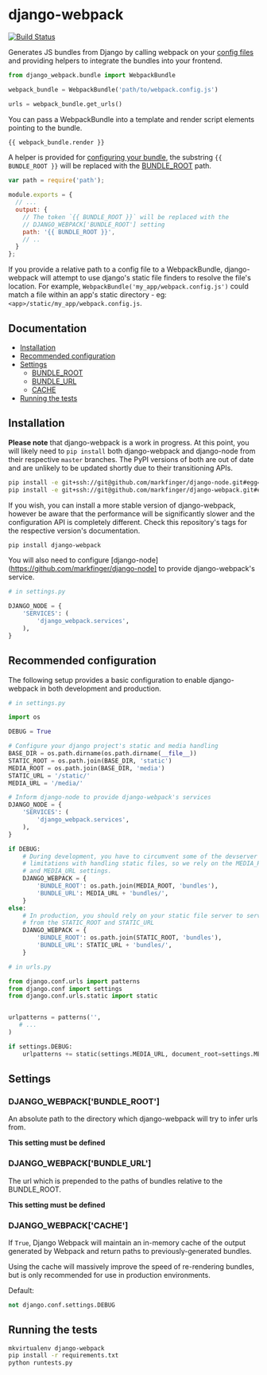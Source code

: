 django-webpack
==============

[![Build Status](https://travis-ci.org/markfinger/django-webpack.svg?branch=master)](https://travis-ci.org/markfinger/django-webpack)

Generates JS bundles from Django by calling webpack on your [config files](webpack.github.io/docs/configuration.html) and providing helpers to integrate the bundles into your frontend.

```python
from django_webpack.bundle import WebpackBundle

webpack_bundle = WebpackBundle('path/to/webpack.config.js')

urls = webpack_bundle.get_urls()
```

You can pass a WebpackBundle into a template and render script elements pointing to the bundle.
```html
{{ webpack_bundle.render }}
```

A helper is provided for [configuring your bundle](webpack.github.io/docs/configuration.html), the substring `{{ BUNDLE_ROOT }}` will be replaced with the [BUNDLE_ROOT](#django_webpackbundle_root) path.

```javascript
var path = require('path');

module.exports = {
  // ...
  output: {
    // The token `{{ BUNDLE_ROOT }}` will be replaced with the
    // DJANGO_WEBPACK['BUNDLE_ROOT'] setting
    path: '{{ BUNDLE_ROOT }}',
    // ..
  }
};
```

If you provide a relative path to a config file to a WebpackBundle, django-webpack will attempt to use django's static file finders to resolve the file's location. For example, `WebpackBundle('my_app/webpack.config.js')` could match a file within an app's static directory - eg: `<app>/static/my_app/webpack.config.js`.

Documentation
-------------

- [Installation](#installation)
- [Recommended configuration](#recommended-configuration)
- [Settings](#settings)
  - [BUNDLE_ROOT](#django_webpackbundle_root)
  - [BUNDLE_URL](#django_webpackbundle_url)
  - [CACHE](#django_webpackcache)
- [Running the tests](#running-the-tests)


Installation
------------

**Please note** that django-webpack is a work in progress. At this point, you will likely need to `pip install` both django-webpack and django-node from their respective `master` branches. The PyPI versions of both are out of date and are unlikely to be updated shortly due to their transitioning APIs.

```bash
pip install -e git+ssh://git@github.com/markfinger/django-node.git#egg=django-node
pip install -e git+ssh://git@github.com/markfinger/django-webpack.git#egg=django-webpack
```

If you wish, you can install a more stable version of django-webpack, however be aware that the performance will be significantly slower and the configuration API is completely different. Check this repository's tags for the respective version's documentation.

```bash
pip install django-webpack
```

You will also need to configure [django-node](https://github.com/markfinger/django-node] to provide django-webpack's service.

```python
# in settings.py

DJANGO_NODE = {
    'SERVICES': (
        'django_webpack.services',
    ),
}
```

Recommended configuration
-------------------------

The following setup provides a basic configuration to enable django-webpack in both development and production.

```python
# in settings.py

import os

DEBUG = True

# Configure your django project's static and media handling
BASE_DIR = os.path.dirname(os.path.dirname(__file__))
STATIC_ROOT = os.path.join(BASE_DIR, 'static')
MEDIA_ROOT = os.path.join(BASE_DIR, 'media')
STATIC_URL = '/static/'
MEDIA_URL = '/media/'

# Inform django-node to provide django-webpack's services
DJANGO_NODE = {
    'SERVICES': (
        'django_webpack.services',
    ),
}

if DEBUG:
    # During development, you have to circumvent some of the devserver's 
    # limitations with handling static files, so we rely on the MEDIA_ROOT 
    # and MEDIA_URL settings.
    DJANGO_WEBPACK = {
        'BUNDLE_ROOT': os.path.join(MEDIA_ROOT, 'bundles'),
        'BUNDLE_URL': MEDIA_URL + 'bundles/',
    }
else:
    # In production, you should rely on your static file server to serve
    # from the STATIC_ROOT and STATIC_URL
    DJANGO_WEBPACK = {
        'BUNDLE_ROOT': os.path.join(STATIC_ROOT, 'bundles'),
        'BUNDLE_URL': STATIC_URL + 'bundles/',
    }
```

```python
# in urls.py

from django.conf.urls import patterns
from django.conf import settings
from django.conf.urls.static import static


urlpatterns = patterns('',
   # ...
)

if settings.DEBUG:
    urlpatterns += static(settings.MEDIA_URL, document_root=settings.MEDIA_ROOT)
```


Settings
--------

### DJANGO_WEBPACK['BUNDLE_ROOT']

An absolute path to the directory which django-webpack will try to infer urls from.

**This setting must be defined**

### DJANGO_WEBPACK['BUNDLE_URL']

The url which is prepended to the paths of bundles relative to the BUNDLE_ROOT.

**This setting must be defined**

### DJANGO_WEBPACK['CACHE']

If `True`, Django Webpack will maintain an in-memory cache of the output generated by
Webpack and return paths to previously-generated bundles.

Using the cache will massively improve the speed of re-rendering bundles, but is only
recommended for use in production environments.

Default:
```python
not django.conf.settings.DEBUG
```


Running the tests
-----------------

```bash
mkvirtualenv django-webpack
pip install -r requirements.txt
python runtests.py
```
